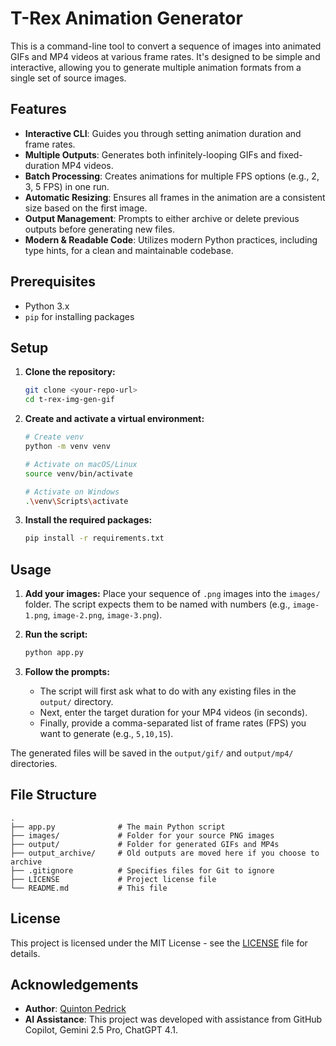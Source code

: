 # T-Rex Animation Generator

This is a command-line tool to convert a sequence of images into animated GIFs and MP4 videos at various frame rates. It's designed to be simple and interactive, allowing you to generate multiple animation formats from a single set of source images.

## Features

-   **Interactive CLI**: Guides you through setting animation duration and frame rates.
-   **Multiple Outputs**: Generates both infinitely-looping GIFs and fixed-duration MP4 videos.
-   **Batch Processing**: Creates animations for multiple FPS options (e.g., 2, 3, 5 FPS) in one run.
-   **Automatic Resizing**: Ensures all frames in the animation are a consistent size based on the first image.
-   **Output Management**: Prompts to either archive or delete previous outputs before generating new files.
-   **Modern & Readable Code**: Utilizes modern Python practices, including type hints, for a clean and maintainable codebase.

## Prerequisites

-   Python 3.x
-   `pip` for installing packages

## Setup

1.  **Clone the repository:**
    ```sh
    git clone <your-repo-url>
    cd t-rex-img-gen-gif
    ```

2.  **Create and activate a virtual environment:**
    ```sh
    # Create venv
    python -m venv venv

    # Activate on macOS/Linux
    source venv/bin/activate

    # Activate on Windows
    .\venv\Scripts\activate
    ```

3.  **Install the required packages:**
    ```sh
    pip install -r requirements.txt
    ```

## Usage

1.  **Add your images:**
    Place your sequence of `.png` images into the `images/` folder. The script expects them to be named with numbers (e.g., `image-1.png`, `image-2.png`, `image-3.png`).

2.  **Run the script:**
    ```sh
    python app.py
    ```

3.  **Follow the prompts:**
    -   The script will first ask what to do with any existing files in the `output/` directory.
    -   Next, enter the target duration for your MP4 videos (in seconds).
    -   Finally, provide a comma-separated list of frame rates (FPS) you want to generate (e.g., `5,10,15`).

The generated files will be saved in the `output/gif/` and `output/mp4/` directories.

## File Structure

```
.
├── app.py              # The main Python script
├── images/             # Folder for your source PNG images
├── output/             # Folder for generated GIFs and MP4s
├── output_archive/     # Old outputs are moved here if you choose to archive
├── .gitignore          # Specifies files for Git to ignore
├── LICENSE             # Project license file
└── README.md           # This file
```

## License

This project is licensed under the MIT License - see the [LICENSE](LICENSE) file for details.

## Acknowledgements

-   **Author**: [Quinton Pedrick](https://github.com/qpedrick)
-   **AI Assistance**: This project was developed with assistance from GitHub Copilot, Gemini 2.5 Pro, ChatGPT 4.1.